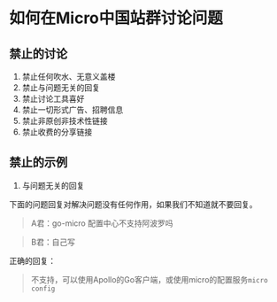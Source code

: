 # 如何在Micro中国站群讨论问题

## 禁止的讨论

1. 禁止任何吹水、无意义盖楼
2. 禁止与问题无关的回复
2. 禁止讨论工具喜好
3. 禁止一切形式广告、招聘信息
5. 禁止非原创非技术性链接
6. 禁止收费的分享链接

## 禁止的示例

1. 与问题无关的回复

下面的问题回复对解决问题没有任何作用，如果我们不知道就不要回复。

> A君：go-micro 配置中心不支持阿波罗吗

> B君：自己写

正确的回复：

> 不支持，可以使用Apollo的Go客户端，或使用micro的配置服务`micro config` 
